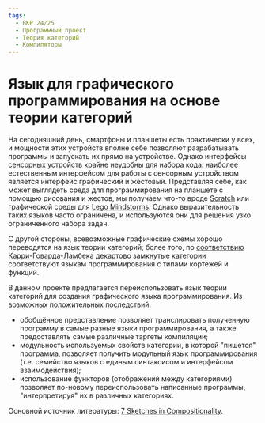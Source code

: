 ```yaml
---
tags:
  - ВКР 24/25
  - Программный проект
  - Теория категорий
  - Компиляторы
---
```


# Язык для графического программирования на основе теории категорий

На сегодняшний день, смартфоны и планшеты есть практически у всех, и мощности
этих устройств вполне себе позволяют разрабатывать программы и запускать их
прямо на устройстве. Однако интерфейсы сенсорных устройств крайне неудобны для
набора кода: наиболее естественным интерфейсом для работы с сенсорным
устройством является интерфейс графический и жестовый. Представляя себе, как
может выглядеть среда для программирования на планшете с помощью рисования и
жестов, мы получаем что-то вроде [Scratch](https://scratch.mit.edu) или
графической среды для
[Lego Mindstorms](https://en.wikipedia.org/wiki/Lego_Mindstorms). Однако
выразительность таких языков часто ограничена, и используются они для решения
узко ограниченного набора задач.

С другой стороны, всевозможные графические схемы хорошо переводятся на язык
теории категорий; более того, по
[соответствию Карри-Говарда-Ламбека](https://en.wikipedia.org/wiki/Curry%E2%80%93Howard_correspondence#Curry%E2%80%93Howard%E2%80%93Lambek_correspondence)
декартово замкнутые категории соответствуют языкам программирования с типами
кортежей и функций.

В данном проекте предлагается переиспользовать язык теории категорий для
создания графического языка программирования. Из возможных положительных
последствий:

* обобщённое представление позволяет транслировать полученную программу в самые
  разные языки программирования, а также предоставлять самые различные таргеты
  компиляции;
* модульность используемых свойств категории, в которой "пишется" программа,
  позволяет получить модульный язык программирования (т.е. семейство языков с
  единым синтаксисом и интерфейсом взаимодействия);
* использование функторов (отображений между категориями) позволяет по-новому
  переиспользовать написанные программы, "интерпретируя" их в различных
  категориях.

Основной источник литературы:
[7 Sketches in Compositionality](https://arxiv.org/abs/1803.05316).

